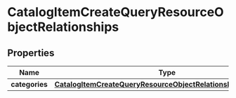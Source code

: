 
# CatalogItemCreateQueryResourceObjectRelationships

## Properties
| Name | Type | Description | Notes |
| ------------ | ------------- | ------------- | ------------- |
| **categories** | [**CatalogItemCreateQueryResourceObjectRelationshipsCategories**](CatalogItemCreateQueryResourceObjectRelationshipsCategories.md) |  |  [optional] |



